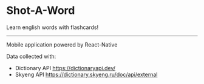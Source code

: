 # Shot-A-Word

Learn english words with flashcards!

***

Mobile application powered by React-Native

Data collected with: 
- Dictionary API https://dictionaryapi.dev/
- Skyeng API https://dictionary.skyeng.ru/doc/api/external


